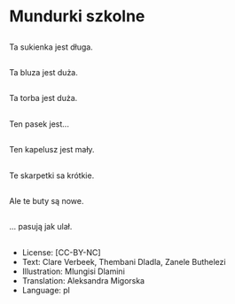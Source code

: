 # Mundurki szkolne

##
Ta sukienka jest długa.

##
Ta bluza jest duża.

##
Ta torba jest duża.

##
Ten pasek jest...

##
Ten kapelusz jest mały.

##
Te skarpetki sa krótkie.

##
Ale te buty są nowe.

##
... pasują jak ulał.

##
* License: [CC-BY-NC]
* Text: Clare Verbeek, Thembani Dladla, Zanele Buthelezi
* Illustration: Mlungisi Dlamini
* Translation: Aleksandra Migorska
* Language: pl
